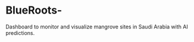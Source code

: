 # BlueRoots-
Dashboard to monitor and visualize mangrove sites in Saudi Arabia with AI predictions.
